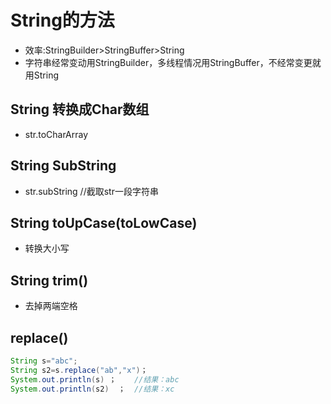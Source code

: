 # String的方法

* 效率:StringBuilder>StringBuffer>String 
* 字符串经常变动用StringBuilder，多线程情况用StringBuffer，不经常变更就用String

## String 转换成Char数组

 * str.toCharArray

## String SubString
* str.subString  //截取str一段字符串

## String toUpCase(toLowCase)
* 转换大小写

## String trim()
* 去掉两端空格

## replace()
```java
String s="abc";
String s2=s.replace("ab","x")；
System.out.println(s) ；    //结果：abc
System.out.println(s2)  ；  //结果：xc
```
